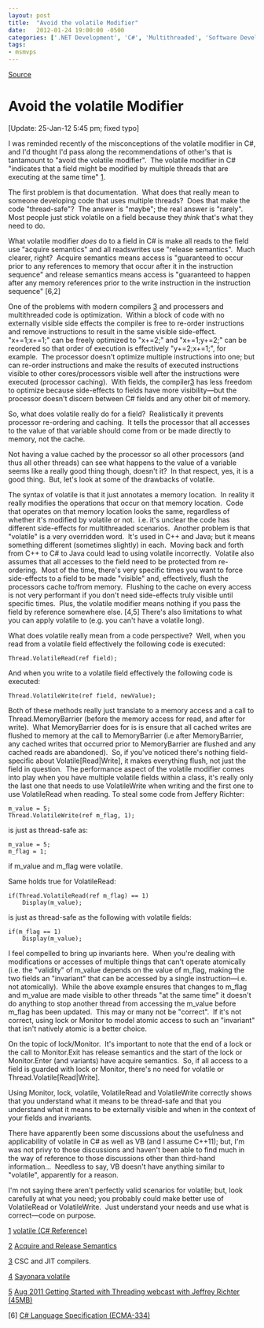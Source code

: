 ```yaml
---
layout: post
title:  "Avoid the volatile Modifier"
date:   2012-01-24 19:00:00 -0500
categories: ['.NET Development', 'C#', 'Multithreaded', 'Software Development', 'Software Development Guidance', 'Visual Studio']
tags:
- msmvps
---
```

[Source](http://blogs.msmvps.com/peterritchie/2012/01/25/avoid-the-volatile-modifier/ "Permalink to Avoid the volatile Modifier")

# Avoid the volatile Modifier

[Update:   25-Jan-12 5:45 pm; fixed typo]

I was reminded recently of the misconceptions of the volatile modifier in C#, and I'd thought I'd pass along the recommendations of other's that is tantamount to "avoid the volatile modifier".  The volatile modifier in C# "indicates that a field might be modified by multiple threads that are executing at the same time" [1].

The first problem is that documentation.  What does that really mean to someone developing code that uses multiple threads?  Does that make the code "thread-safe"?  The answer is "maybe"; the real answer is "rarely". Most people just stick volatile on a field because they _think_ that's what they need to do.

What volatile modifier _does_ do to a field in C# is make all reads to the field use "acquire semantics" and all readswrites use "release semantics".  Much clearer, right?  Acquire semantics means access is "guaranteed to occur prior to any references to memory that occur after it in the instruction sequence" and release semantics means access is "guaranteed to happen after any memory references prior to the write instruction in the instruction sequence" [6,2]

One of the problems with modern compilers [3] and processers and multithreaded code is optimization.  Within a block of code with no externally visible side effects the compiler is free to re-order instructions and remove instructions to result in the same visible side-effect.  "x+=1;x+=1;" can be freely optimized to "x+=2;" and "x+=1;y+=2;" can be reordered so that order of execution is effectively "y+=2;x+=1;", for example.  The processor doesn't optimize multiple instructions into one; but can re-order instructions and make the results of executed instructions visible to other cores/processors visible well after the instructions were executed (processor caching).  With fields, the compiler[3] has less freedom to optimize because side-effects to fields have more visibility—but the processor doesn't discern between C# fields and any other bit of memory.

So, what does volatile really do for a field?  Realistically it prevents processor re-ordering and caching.  It tells the processor that all accesses to the value of that variable should come from or be made directly to memory, not the cache.

Not having a value cached by the processor so all other processors (and thus all other threads) can see what happens to the value of a variable seems like a really good thing though, doesn't it?  In that respect, yes, it is a good thing.  But, let's look at some of the drawbacks of volatile.

The syntax of volatile is that it just annotates a memory location.  In reality it really modifies the operations that occur on that memory location.  Code that operates on that memory location looks the same, regardless of whether it's modified by volatile or not.  i.e. it's unclear the code has different side-effects for multithreaded scenarios.  Another problem is that "volatile" is a very overridden word.  It's used in C++ and Java; but it means something different (sometimes slightly) in each.  Moving back and forth from C++ to C# to Java could lead to using volatile incorrectly.  Volatile also assumes that all accesses to the field need to be protected from re-ordering.  Most of the time, there's very specific times you want to force side-effects to a field to be made "visible" and, effectively, flush the processors cache to/from memory.  Flushing to the cache on every access is not very performant if you don't need side-effects truly visible until specific times.  Plus, the volatile modifier means nothing if you pass the field by reference somewhere else. [4,5] There's also limitations to what you can apply volatile to (e.g. you can't have a volatile long).

What does volatile really mean from a code perspective?  Well, when you read from a volatile field effectively the following code is executed:
    
    
    Thread.VolatileRead(ref field);
    

And when you write to a volatile field effectively the following code is executed:
    
    
    Thread.VolatileWrite(ref field, newValue);
    

Both of these methods really just translate to a memory access and a call to Thread.MemoryBarrier (before the memory access for read, and after for write).  What MemoryBarrier does for is is ensure that all cached writes are flushed to memory at the call to MemoryBarrier (i.e after MemoryBarrier, any cached writes that occurred prior to MemoryBarrier are flushed and any cached reads are abandoned).  So, if you've noticed there's nothing field-specific about Volatile[Read|Write], it makes everything flush, not just the field in question.  The performance aspect of the volatile modifier comes into play when you have multiple volatile fields within a class, it's really only the last one that needs to use VolatileWrite when writing and the first one to use VolatileRead when reading. To steal some code from Jeffery Richter:
    
    
    m_value = 5;
    Thread.VolatileWrite(ref m_flag, 1);
    

is just as thread-safe as:
    
    
    m_value = 5;
    m_flag = 1;
    

if m_value and m_flag were volatile.

Same holds true for VolatileRead:
    
    
    if(Thread.VolatileRead(ref m_flag) == 1)
    	Display(m_value);
    

is just as thread-safe as the following with volatile fields:
    
    
    if(m_flag == 1)
    	Display(m_value);
    

I feel compelled to bring up invariants here.  When you're dealing with modifications or accesses of multiple things that can't operate atomically (i.e. the "validity" of m_value depends on the value of m_flag, making the two fields an "invariant" that can be accessed by a single instruction—i.e. not atomically).  While the above example ensures that changes to m_flag and m_value are made visible to other threads "at the same time" it doesn't do anything to stop another thread from accessing the m_value before m_flag has been updated.  This may or many not be "correct".  If it's not correct, using lock or Monitor to model atomic access to such an "invariant" that isn't natively atomic is a better choice.

On the topic of lock/Monitor.  It's important to note that the end of a lock or the call to Monitor.Exit has release semantics and the start of the lock or Monitor.Enter (and variants) have acquire semantics.  So, if all access to a field is guarded with lock or Monitor, there's no need for volatile or Thread.Volatile[Read|Write].

Using Monitor, lock, volatile, VolatileRead and VolatileWrite correctly shows that you understand what it means to be thread-safe and that you understand what it means to be externally visible and when in the context of your fields and invariants.

There have apparently been some discussions about the usefulness and applicability of volatile in C# as well as VB (and I assume C++11); but, I'm was not privy to those discussions and haven't been able to find much in the way of reference to those discussions other than third-hand information…  Needless to say, VB doesn't have anything similar to "volatile", apparently for a reason.

I'm not saying there aren't perfectly valid scenarios for volatile; but, look carefully at what you need; you probably could make better use of VolatileRead or VolatileWrite.  Just understand your needs and use what is correct—code on purpose.

[1] [volatile (C# Reference)][1]

[2] [Acquire and Release Semantics][2]

[3] CSC and JIT compilers.

[4] [Sayonara volatile][3]

[5] [Aug 2011 Getting Started with Threading webcast with Jeffrey Richter (45MB)][4]

[6] [C# Language Specification (ECMA-334)][5]

[1]: http://bit.ly/wGztj8 "http://bit.ly/wGztj8"
[2]: http://bit.ly/ynNgqf "http://bit.ly/ynNgqf"
[3]: http://bit.ly/zOmQI7 "http://bit.ly/zOmQI7"
[4]: http://www.lidnug.org/Files/Recordings/Aug%2015,%202011%20-%20Getting%20Started%20with%20Threading.zip
[5]: http://bit.ly/xNTlua "http://bit.ly/xNTlua"


